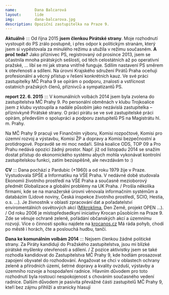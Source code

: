 ```yaml
---
name:        Dana Balcarová
layout:      lide
img:         dana-balcarova.jpg
description: Opoziční zastupitelka na Praze 9.
---
```


**Aktuálně** ::: Od října 2015 **jsem členkou Pirátské strany**. Moje rozhodnutí vystoupit do PS zrálo postupně, i přes odpor k politickým stranám, který jsem si vypěstovala za minulého režimu a utužila v režimu současném. **A proč teda?** Jako příznivec PS, registrovaný od prosince 2013, jsem se účastnila mnoha pirátských sešlostí, od těch celostátních až po operativní pražské, … líbí se mi jak strana vnitřně funguje. Sdílím nastavení PS směrem k otevřenosti a sdíleni. Na úrovni Krajského sdružení Pirátů Praha oceňuji profesionální a věcný přístup v řešení konkrétních kauz. Ve své práci zastupitelky MČ Praha 9 se opírám o podporu, znalosti a vstřícnost ostatních pražských členů, příznivců a sympatizantů PS.

**report 22. 6. 2015** ::: V komunálních volbách 2014 jsem byla zvolena do zastupitelstva MČ Prahy 9. Po personální obměnách v klubu Trojkoalice jsem z klubu vystoupila a nadále působím jako nezávislá zastupitelka – příznivkyně Pirátské strany. O práci pirátu se ve své zastupitelské práci opírám, především o spolupráci a podporu zastupitelů PS na Magistrátu hl. m. Prahy.

Na MČ Prahy 9 pracuji ve Finančním výboru, Komisi rozpočtové, Komisi pro územní rozvoj a výstavbu, Komisi ŽP a dopravy a Komisi bezpečnostní a protidrogové. Popravdě se mi moc nedaří. Silná koalice ODS, TOP 09 a Pro Prahu nedává opozici žádný prostor. Např. již od listopadu 2014 se snažím dostat přístup do ekonomického systému abych mohla vykonávat kontrolní zastupitelskou funkci, zatím bezúspěšně, ale nevzdávám to :)

**CV** ::: Dana pochází z Pardubic (\*1960) a od roku 1979 žije v Praze. Vystudovala SPŠE a Informatiku na VŠE Praha.‭ ‬V nedávné době studovala Ekonomii životního prostředí na VŠE Praha a současně mezioborový předmět Globalizace a globální problémy na UK Praha.‭ / Prošla několika firmami,‭ ‬kde se na manažerské úrovni věnovala informačním systémům a databázím‭ (‬Lidové noviny,‭ ‬Česká inspekce životního prostředí,‭ ‬SCIO,‭ ‬Hestia,‭ ‬o.s.‭ ‬…‭)‬.‭ ‬Je živnostník v oblasti zpracování dat a pořadatelství enviromentálních osvětových akcí‭ (‬[Mikroklima][]‬,‭ ‬Den Země,‭ ‬projekt OPEN‭ ‬…‭)‬. / Od roku‭ ‬2006‭ ‬je místopředsedkyní iniciativy Krocan působícím na Praze‭ ‬9.‭ ‬Zde se věnuje ochraně zeleně,‭ ‬pořádání občanských akcí a územnímu rozvoji.‭ ‬Více o činnosti spolku najdete na [‬krocanos.cz][] Má ráda pohyb,‭ ‬chodí po městě i horách,‭ ‬čte a poslouchá hudbu,‭ ‬tančí.‭ ‬

**Dana ke komunálním volbám 2014** ::: Nejsem členkou žádné politické strany. Za Piráty kandiduji do Pražského zastupitelstva, jsou mi blízké pirátské myšlenky otevřenosti a sdílení. ﻿/ Z pozice aktivistky jsem se také rozhodla kandidovat do Zastupitelstva MČ Prahy‭ ‬9,‭ ‬kde hodlám prosazovat zapojení obyvatel do rozhodování. Angažovat se chci v oblastech ochrany zeleně a přírodních území,‭ ‬šetrné dopravy a kvality ovzduší,‭ ‬výstavby a územního rozvoje a hospodaření radnice.‭ Hlavním důvodem pro toto rozhodnutí byla rostoucí nespokojenost s chováním současného vedení radnice.‭ ‬Dalším důvodem je pasivita převážné části zastupitelů MČ Prahy‭ ‬9,‭ ‬kteří bez zájmu přihlíží a stranicky hlasují

[Mikroklima]: http://www.kristalka.cz/mikroklima/
[‬krocanos.cz]: www.krocanos.cz
